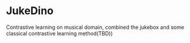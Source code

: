 # JukeDino
Contrastive learning on musical domain, combined the jukebox and some classical contrastive learning method(TBD))
